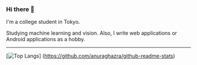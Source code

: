 ### Hi there 👋

I'm a college student in Tokyo.

Studying machine learning and vision. Also, I write web applications or Android applications as a hobby.

---

[![Top Langs](https://github-readme-stats.vercel.app/api/top-langs/?username=RedPanda1618&layout=compact)]
(https://github.com/anuraghazra/github-readme-stats)
